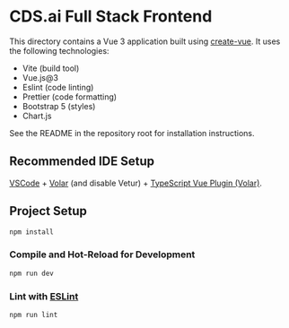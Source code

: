 # CDS.ai Full Stack Frontend

This directory contains a Vue 3 application built using [create-vue](https://github.com/vuejs/create-vue). It uses the following technologies:

* Vite (build tool)
* Vue.js@3
* Eslint (code linting)
* Prettier (code formatting)
* Bootstrap 5 (styles)
* Chart.js

See the README in the repository root for installation instructions.

## Recommended IDE Setup

[VSCode](https://code.visualstudio.com/) + [Volar](https://marketplace.visualstudio.com/items?itemName=Vue.volar) (and disable Vetur) + [TypeScript Vue Plugin (Volar)](https://marketplace.visualstudio.com/items?itemName=Vue.vscode-typescript-vue-plugin).


## Project Setup

```sh
npm install
```

### Compile and Hot-Reload for Development

```sh
npm run dev
```

### Lint with [ESLint](https://eslint.org/)

```sh
npm run lint
```
